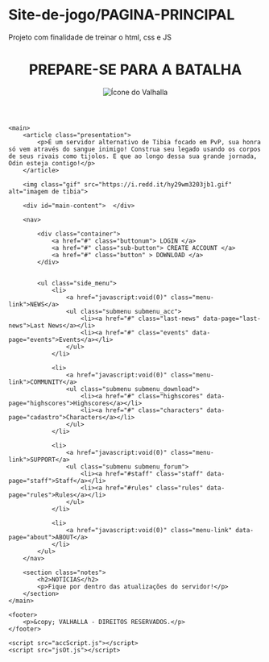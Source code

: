# Site-de-jogo/PAGINA-PRINCIPAL
Projeto com finalidade de treinar o html, css e JS


<!DOCTYPE html>
<html lang="PT-BR">
<head>
    <meta charset="UTF-8">
    <meta name="viewport" content="width=device-width, initial-scale=1.0">
    <title>VALHALLA</title>
    <link rel="stylesheet" href="style.css">
</head>
<body>
    <header>
        <div class="title">
            <h1>PREPARE-SE PARA A BATALHA</h1>
            <img class="img" src="pixil-frame-0.png" alt="Ícone do Valhalla">
        </div>
    </header>
    
    <main>
        <article class="presentation">
            <p>É um servidor alternativo de Tibia focado em PvP, sua honra só vem através do sangue inimigo! Construa seu legado usando os corpos de seus rivais como tijolos. E que ao longo dessa sua grande jornada, Odin esteja contigo!</p>
        </article>
        
        <img class="gif" src="https://i.redd.it/hy29wm3203jb1.gif" alt="imagem de tibia">
    
        <div id="main-content">  </div>

        <nav>
         
            <div class="container">
                <a href="#" class="buttonum"> LOGIN </a>
                <a href="#" class="sub-button"> CREATE ACCOUNT </a>
                <a href="#" class="button" > DOWNLOAD </a>
            </div>


            <ul class="side_menu">
                <li>
                    <a href="javascript:void(0)" class="menu-link">NEWS</a>
                    <ul class="submenu submenu_acc">
                        <li><a href="#" class="last-news" data-page="last-news">Last News</a></li>
                        <li><a href="#" class="events" data-page="events">Events</a></li>
                    </ul>
                </li>
                
                <li>
                    <a href="javascript:void(0)" class="menu-link">COMMUNITY</a>
                    <ul class="submenu submenu_download">
                        <li><a href="#" class="highscores" data-page="highscores">Highscores</a></li>
                        <li><a href="#" class="characters" data-page="cadastro">Characters</a></li>
                    </ul>
                </li>
                
                <li>
                    <a href="javascript:void(0)" class="menu-link">SUPPORT</a>
                    <ul class="submenu submenu_forum">
                        <li><a href="#staff" class="staff" data-page="staff">Staff</a></li>
                        <li><a href="#rules" class="rules" data-page="rules">Rules</a></li>
                    </ul>
                </li>
                
                <li>
                    <a href="javascript:void(0)" class="menu-link" data-page="about">ABOUT</a>
                </li>
            </ul>
        </nav>
    
        <section class="notes">
            <h2>NOTÍCIAS</h2>
            <p>Fique por dentro das atualizações do servidor!</p>
        </section>
    </main>

    <footer>
        <p>&copy; VALHALLA - DIREITOS RESERVADOS.</p>
    </footer>

    <script src="accScript.js"></script>
    <script src="jsOt.js"></script>

</body>
</html>
